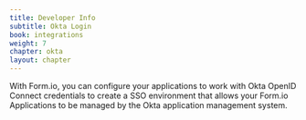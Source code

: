 ```yaml
---
title: Developer Info
subtitle: Okta Login
book: integrations
weight: 7
chapter: okta
layout: chapter
---
```

With Form.io, you can configure your applications to work with Okta OpenID Connect credentials to create a SSO environment
that allows your Form.io Applications to be managed by the Okta application management system.